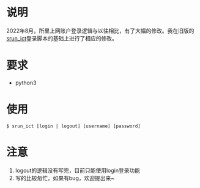 # 说明
2022年8月，所里上网账户登录逻辑与以往相比，有了大幅的修改。我在旧版的[srun_ict](https://github.com/jay2013/srun_ict)登录脚本的基础上进行了相应的修改。

# 要求
* python3

# 使用
```shell
$ srun_ict [login | logout] [username] [password]
```

# 注意
1. logout的逻辑没有写完，目前只能使用login登录功能
2. 写的比较匆忙，如果有bug，欢迎提出来~
